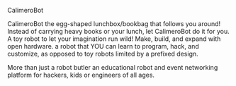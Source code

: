 CalimeroBot

CalimeroBot the egg-shaped lunchbox/bookbag that follows you around! Instead of carrying heavy books or your lunch, let CalimeroBot do it for you. A toy robot to let your imagination run wild! Make, build, and expand with open hardware. a robot that YOU can learn to program, hack, and customize, as opposed to toy robots limited by a prefixed design.

More than just a robot butler an educational robot and event networking platform for hackers, kids or engineers of all ages.
